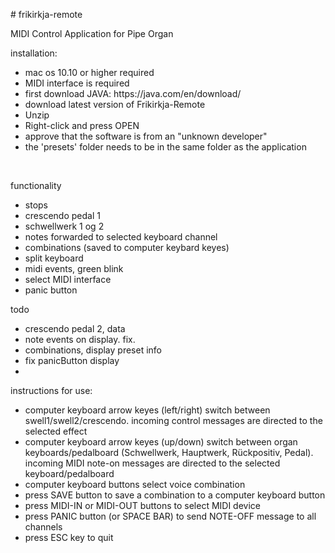 <!DOCTYPE html>
<html>
<head>

</head>
<body>
  <p># frikirkja-remote</p>
  <p>MIDI Control Application for Pipe Organ</p>
  <p></p>
   <p>installation:</p>
  <ul>
    <li> mac os 10.10 or higher required</li>
    <li>MIDI interface is required</li>
    <li>first download JAVA: https://java.com/en/download/</li>
    <li>download latest version of Frikirkja-Remote</li>
    <li>Unzip</li>
    <li>Right-click and press OPEN</li>
    <li>approve that the software is from an "unknown developer"</li>
    <li>the 'presets' folder needs to be in the same folder as the application</li>
    
  </ul>
  
  <p>functionality</p>
  <ul>
    <li>stops</li>
    <li>crescendo pedal 1</li>
    <li>schwellwerk 1 og 2</li>
    <li>notes forwarded to selected keyboard channel</li>
    <li>combinations (saved to computer keybard keyes)</li>
    <li>split keyboard</li>
    <li>midi events, green blink</li>
    <li>select MIDI interface</li>
    <li>panic button</li>
  </ul>
  <p>todo</p>
  <ul>
  <li>crescendo pedal 2, data</li>
    <li> note events on display. fix.  </li>
    <li> combinations, display preset info </li>
    <li>fix panicButton display </li>
    <li></li>
  </ul>
  <p>instructions for use:</p>
  <ul>
    <li>computer keyboard arrow keyes (left/right) switch between swell1/swell2/crescendo.  incoming control messages are directed to the selected effect</li>
    <li>computer keyboard arrow keyes (up/down) switch between organ keyboards/pedalboard (Schwellwerk, Hauptwerk, Rückpositiv, Pedal).  incoming MIDI note-on messages are directed to the selected keyboard/pedalboard</li>
    <li>computer keyboard buttons select voice combination</li>
    <li>press SAVE button to save a combination to a computer keyboard button</li>
    <li>press MIDI-IN or MIDI-OUT buttons to select MIDI device</li>
     <li>press PANIC button (or SPACE BAR) to send NOTE-OFF message to all channels</li>
    <li>press ESC key to quit</li>
  </ul>
 
</body>
</html>
